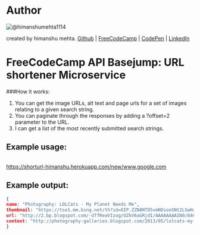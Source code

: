 # Author
![@himanshumehta1114](https://avatars2.githubusercontent.com/himanshumehta1114?&s=128)

created by himanshu mehta.
[Github](https://github.com/himanshumehta1114) | [FreeCodeCamp](http://www.freecodecamp.com/himanshumehta1114) | [CodePen](http://codepen.io/himanshumehta1114/) | [LinkedIn](https://www.linkedin.com/in/himanshumehta1114)

# FreeCodeCamp API Basejump: URL shortener Microservice
###How it works:
 1) You can get the image URLs, alt text and page urls for a set of images relating to a given search string.
 2) You can paginate through the responses by adding a ?offset=2 parameter to the URL.
 3) I can get a list of the most recently submitted search strings.

## Example usage:

```url
```
https://shorturl-himanshu.herokuapp.com/new/www.google.com

## Example output:

```json
{
name: "Photography: LOLCats - My Planet Needs Me",
thumbnail: "https://tse1.mm.bing.net/th?id=OIP.ZZN8NTD5vmNOiooSNt2LSwHaEm&pid=Api",
url: "http://2.bp.blogspot.com/-UTfReaVIzog/UZkV6aGRjdI/AAAAAAAAIN0/84CcNBRrPco/s1600/LOLCats-lol-cats-52.jpg",
context: "http://photography-galleries.blogspot.com/2013/05/lolcats-my-planet-needs-me.html"
}
```
